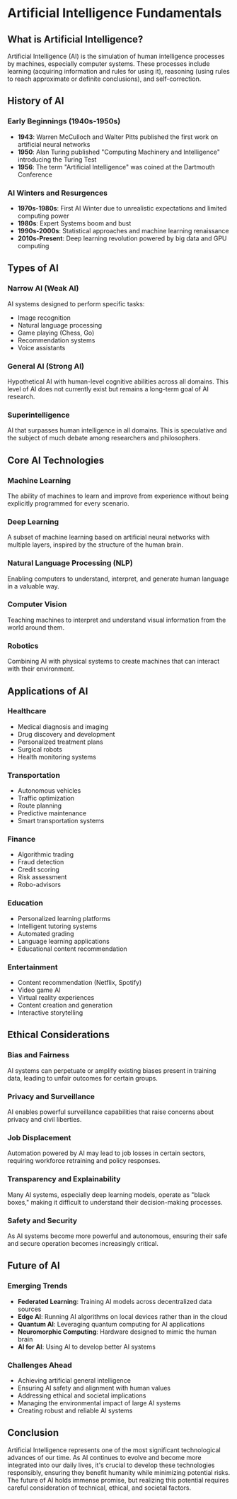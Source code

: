 # Artificial Intelligence Fundamentals

## What is Artificial Intelligence?

Artificial Intelligence (AI) is the simulation of human intelligence processes by machines, especially computer systems. These processes include learning (acquiring information and rules for using it), reasoning (using rules to reach approximate or definite conclusions), and self-correction.

## History of AI

### Early Beginnings (1940s-1950s)
- **1943**: Warren McCulloch and Walter Pitts published the first work on artificial neural networks
- **1950**: Alan Turing published "Computing Machinery and Intelligence" introducing the Turing Test
- **1956**: The term "Artificial Intelligence" was coined at the Dartmouth Conference

### AI Winters and Resurgences
- **1970s-1980s**: First AI Winter due to unrealistic expectations and limited computing power
- **1980s**: Expert Systems boom and bust
- **1990s-2000s**: Statistical approaches and machine learning renaissance
- **2010s-Present**: Deep learning revolution powered by big data and GPU computing

## Types of AI

### Narrow AI (Weak AI)
AI systems designed to perform specific tasks:
- Image recognition
- Natural language processing
- Game playing (Chess, Go)
- Recommendation systems
- Voice assistants

### General AI (Strong AI)
Hypothetical AI with human-level cognitive abilities across all domains. This level of AI does not currently exist but remains a long-term goal of AI research.

### Superintelligence
AI that surpasses human intelligence in all domains. This is speculative and the subject of much debate among researchers and philosophers.

## Core AI Technologies

### Machine Learning
The ability of machines to learn and improve from experience without being explicitly programmed for every scenario.

### Deep Learning
A subset of machine learning based on artificial neural networks with multiple layers, inspired by the structure of the human brain.

### Natural Language Processing (NLP)
Enabling computers to understand, interpret, and generate human language in a valuable way.

### Computer Vision
Teaching machines to interpret and understand visual information from the world around them.

### Robotics
Combining AI with physical systems to create machines that can interact with their environment.

## Applications of AI

### Healthcare
- Medical diagnosis and imaging
- Drug discovery and development
- Personalized treatment plans
- Surgical robots
- Health monitoring systems

### Transportation
- Autonomous vehicles
- Traffic optimization
- Route planning
- Predictive maintenance
- Smart transportation systems

### Finance
- Algorithmic trading
- Fraud detection
- Credit scoring
- Risk assessment
- Robo-advisors

### Education
- Personalized learning platforms
- Intelligent tutoring systems
- Automated grading
- Language learning applications
- Educational content recommendation

### Entertainment
- Content recommendation (Netflix, Spotify)
- Video game AI
- Virtual reality experiences
- Content creation and generation
- Interactive storytelling

## Ethical Considerations

### Bias and Fairness
AI systems can perpetuate or amplify existing biases present in training data, leading to unfair outcomes for certain groups.

### Privacy and Surveillance
AI enables powerful surveillance capabilities that raise concerns about privacy and civil liberties.

### Job Displacement
Automation powered by AI may lead to job losses in certain sectors, requiring workforce retraining and policy responses.

### Transparency and Explainability
Many AI systems, especially deep learning models, operate as "black boxes," making it difficult to understand their decision-making processes.

### Safety and Security
As AI systems become more powerful and autonomous, ensuring their safe and secure operation becomes increasingly critical.

## Future of AI

### Emerging Trends
- **Federated Learning**: Training AI models across decentralized data sources
- **Edge AI**: Running AI algorithms on local devices rather than in the cloud
- **Quantum AI**: Leveraging quantum computing for AI applications
- **Neuromorphic Computing**: Hardware designed to mimic the human brain
- **AI for AI**: Using AI to develop better AI systems

### Challenges Ahead
- Achieving artificial general intelligence
- Ensuring AI safety and alignment with human values
- Addressing ethical and societal implications
- Managing the environmental impact of large AI systems
- Creating robust and reliable AI systems

## Conclusion

Artificial Intelligence represents one of the most significant technological advances of our time. As AI continues to evolve and become more integrated into our daily lives, it's crucial to develop these technologies responsibly, ensuring they benefit humanity while minimizing potential risks. The future of AI holds immense promise, but realizing this potential requires careful consideration of technical, ethical, and societal factors.
